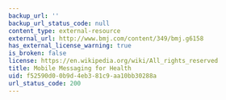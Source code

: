 ```yaml
---
backup_url: ''
backup_url_status_code: null
content_type: external-resource
external_url: http://www.bmj.com/content/349/bmj.g6158
has_external_license_warning: true
is_broken: false
license: https://en.wikipedia.org/wiki/All_rights_reserved
title: Mobile Messaging for Health
uid: f52590d0-0b9d-4eb3-81c9-aa10bb30288a
url_status_code: 200
---
```

